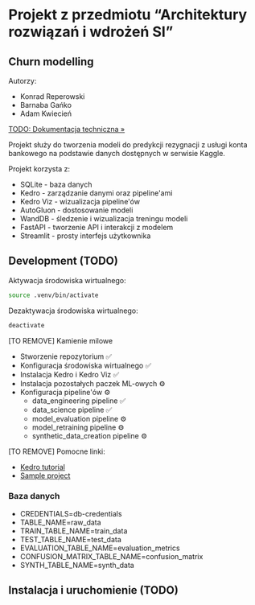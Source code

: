 # Projekt z przedmiotu “Architektury rozwiązań i wdrożeń SI”

## Churn modelling

Autorzy:
* Konrad Reperowski
* Barnaba Gańko
* Adam Kwiecień

[TODO: Dokumentacja techniczna »](./docs/TODO-dokumentacja-techniczna.pdf)

Projekt służy do tworzenia modeli do predykcji rezygnacji z usługi konta bankowego na podstawie danych dostępnych w serwisie Kaggle. 

Projekt korzysta z:
* SQLite - baza danych
* Kedro - zarządzanie danymi oraz pipeline'ami
* Kedro Viz - wizualizacja pipeline'ów
* AutoGluon - dostosowanie modeli
* WandDB - śledzenie i wizualizacja treningu modeli
* FastAPI - tworzenie API i interakcji z modelem
* Streamlit - prosty interfejs użytkownika

## Development (TODO)

Aktywacja środowiska wirtualnego: 
```bash
source .venv/bin/activate
```

Dezaktywacja środowiska wirtualnego: 
```bash
deactivate
```

[TO REMOVE] Kamienie milowe
* Stworzenie repozytorium ✅
* Konfiguracja środowiska wirtualnego ✅
* Instalacja Kedro i Kedro Viz ✅
* Instalacja pozostałych paczek ML-owych ⚙️
* Konfiguracja pipeline'ów ⚙️
  * data_engineering pipeline ✅
  * data_science pipeline ✅
  * model_evaluation pipeline ⚙️
  * model_retraining pipeline ⚙️
  * synthetic_data_creation pipeline ⚙️

[TO REMOVE] Pomocne linki:
* [Kedro tutorial](https://neptune.ai/blog/data-science-pipelines-with-kedro)
* [Sample project](https://github.com/KarolChlasta/ASI/blob/main/7_project_examples/Beta/asi-kedro/conf/base/catalog.yml)

### Baza danych

* CREDENTIALS=db-credentials
* TABLE_NAME=raw_data
* TRAIN_TABLE_NAME=train_data
* TEST_TABLE_NAME=test_data
* EVALUATION_TABLE_NAME=evaluation_metrics
* CONFUSION_MATRIX_TABLE_NAME=confusion_matrix
* SYNTH_TABLE_NAME=synth_data

## Instalacja i uruchomienie (TODO)